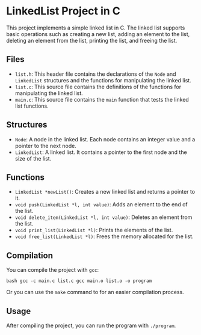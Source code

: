 # LinkedList Project in C

This project implements a simple linked list in C. The linked list supports basic operations such as creating a new list, adding an element to the list, deleting an element from the list, printing the list, and freeing the list.

## Files

- `list.h`: This header file contains the declarations of the `Node` and `LinkedList` structures and the functions for manipulating the linked list.
- `list.c`: This source file contains the definitions of the functions for manipulating the linked list.
- `main.c`: This source file contains the `main` function that tests the linked list functions.

## Structures

- `Node`: A node in the linked list. Each node contains an integer value and a pointer to the next node.
- `LinkedList`: A linked list. It contains a pointer to the first node and the size of the list.

## Functions

- `LinkedList *newList()`: Creates a new linked list and returns a pointer to it.
- `void push(LinkedList *l, int value)`: Adds an element to the end of the list.
- `void delete_item(LinkedList *l, int value)`: Deletes an element from the list.
- `void print_list(LinkedList *l)`: Prints the elements of the list.
- `void free_list(LinkedList *l)`: Frees the memory allocated for the list.

## Compilation

You can compile the project with `gcc`:

`bash gcc -c main.c list.c gcc main.o list.o -o program`

Or you can use the `make` command to for an easier compilation process.

## Usage

After compiling the project, you can run the program with `./program`.
